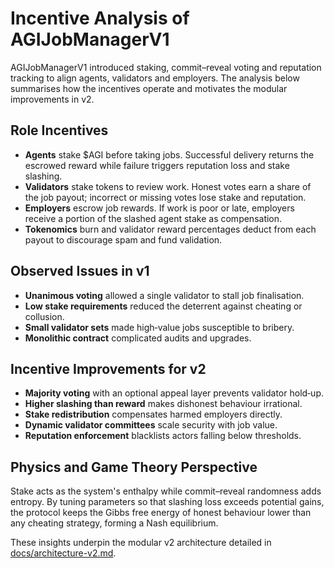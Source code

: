 # Incentive Analysis of AGIJobManagerV1

AGIJobManagerV1 introduced staking, commit–reveal voting and reputation tracking to align agents, validators and employers. The analysis below summarises how the incentives operate and motivates the modular improvements in v2.

## Role Incentives
- **Agents** stake $AGI before taking jobs. Successful delivery returns the escrowed reward while failure triggers reputation loss and stake slashing.
- **Validators** stake tokens to review work. Honest votes earn a share of the job payout; incorrect or missing votes lose stake and reputation.
- **Employers** escrow job rewards. If work is poor or late, employers receive a portion of the slashed agent stake as compensation.
- **Tokenomics** burn and validator reward percentages deduct from each payout to discourage spam and fund validation.

## Observed Issues in v1
- **Unanimous voting** allowed a single validator to stall job finalisation.
- **Low stake requirements** reduced the deterrent against cheating or collusion.
- **Small validator sets** made high‑value jobs susceptible to bribery.
- **Monolithic contract** complicated audits and upgrades.

## Incentive Improvements for v2
- **Majority voting** with an optional appeal layer prevents validator hold‑up.
- **Higher slashing than reward** makes dishonest behaviour irrational.
- **Stake redistribution** compensates harmed employers directly.
- **Dynamic validator committees** scale security with job value.
- **Reputation enforcement** blacklists actors falling below thresholds.

## Physics and Game Theory Perspective
Stake acts as the system's enthalpy while commit–reveal randomness adds entropy. By tuning parameters so that slashing loss exceeds potential gains, the protocol keeps the Gibbs free energy of honest behaviour lower than any cheating strategy, forming a Nash equilibrium.

These insights underpin the modular v2 architecture detailed in [docs/architecture-v2.md](architecture-v2.md).
